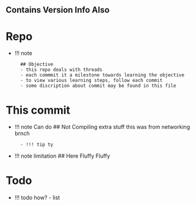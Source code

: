 Contains Version Info Also
-------------------------

# Repo 
- !!! note 

        ## Objective
        - this repo deals with threads
        - each commmit it a milestone towards learning the objective
        - to view various learning steps, follow each commit
        - some discription about commit may be found in this file



# This commit
- !!! note Can do
        ## Not Compiling extra stuff this was from networking brnch

        - !!! tip ty
- !!! note limitation
        ## Here Fluffy Fluffy



# Todo
- !!! todo how?
        - list